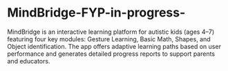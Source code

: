 # MindBridge-FYP-in-progress-
MindBridge is an interactive learning platform for autistic kids (ages 4–7) featuring four key modules: Gesture Learning, Basic Math, Shapes, and Object identification. The app offers adaptive learning paths based on user performance and generates detailed progress reports to support parents and educators.
